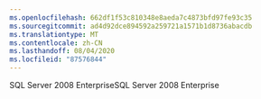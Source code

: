 ```yaml
---
ms.openlocfilehash: 662df1f53c810348e8aeda7c4873bfd97fe93c35
ms.sourcegitcommit: ad4d92dce894592a259721a1571b1d8736abacdb
ms.translationtype: MT
ms.contentlocale: zh-CN
ms.lasthandoff: 08/04/2020
ms.locfileid: "87576844"
---
```

<span data-ttu-id="01b21-101">SQL Server 2008 Enterprise</span><span class="sxs-lookup"><span data-stu-id="01b21-101">SQL Server 2008 Enterprise</span></span>

